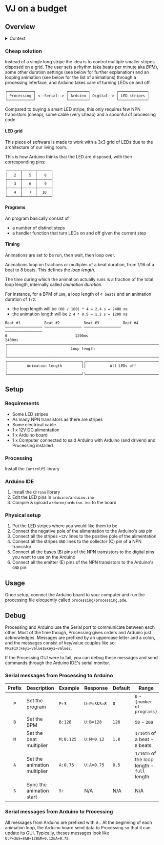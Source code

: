 # VJ on a budget

## Overview

<details>

<summary>Context</summary>

Recently my roommate gave me a 5-meter, generic, white LED stripe that he never used and no longer needed. Convinced that it's possible to make fancier stuff than just some decoration, I used it as a pretext to dedust my Arduino and tried build something more playful.

We were having a party a few days later, so the idea was to make a club-like lightning system that would be kind of reactive with the music. There are nice DIY projects on the web when you google "led stripe music Arduino", but most of them require either a microphone chip or a fancy addressable LED stripe, or both...but I had none of these - hence "on a budget".

</details>

### Cheap solution

Instead of a single long stripe the idea is to control multiple smaller stripes disposed on a grid. The user sets a rhythm (aka beats per minute aka _BPM_), some other duration settings (see below for further explanation) and an looping animation (see below for the list of animations) through a processing interface, and Arduino takes care of turning LEDs on and off.

```
┌────────────┐              ┌─────────┐            ┌─────────────┐
│ Processing │ <--Serial--> │ Arduino │ Digital--> │ LED stripes │
└────────────┘              └─────────┘            └─────────────┘
```

Compared to buying a smart LED stripe, this only requires few NPN transistors (cheap), some cable (very cheap) and a spoonful of processing code.

#### LED grid

This piece of software is made to work with a 3x3 grid of LEDs due to the architecture of our living room.

This is how Arduino thinks that the LED are disposed, with their corresponding pins:

```
┌──────┬──────┬──────┐
│   2  │   5  │   8  │
├──────┼──────┼──────┤
│   3  │   6  │   9  │
├──────┼──────┼──────┤
│   4  │   7  │  10  │
└──────┴──────┴──────┘
```

#### Programs

An program basically consist of

- a number of distinct steps
- a handler function that turn LEDs on and off given the current step

#### Timing

Animations are set to be run, then wait, then loop over.

Animations loop on fractions or multiples of a beat duration, from 1/16 of a beat to 8 beats. This defines the _loop length_.

The time during which the animation actually runs is a fraction of the total loop length, internally called _animation duration_.

For instance, for a BPM of `100`, a loop length of `4 beats` and an animation duration of `1/2`:

- the loop length will be `(60 / 100) * 4 = 2.4 s = 2400 ms`
- the animation length will be `2.4 * 0.5 = 1.2 s = 1200 ms`

```
Beat #1           Beat #2           Beat #3           Beat #4
───────────────── ───────────────── ───────────────── ─────────────────
0                               1200ms                           2400ms
┌─────────────────────────────────────────────────────────────────────┐
│                             Loop length                             │
└─────────────────────────────────────────────────────────────────────┘
┌──────────────────────────────────┐┌─────────────────────────────────┐
│         Animation length         ││           All LEDs off          │
└──────────────────────────────────┘└─────────────────────────────────┘
```

## Setup

### Requirements

- Some LED stripes
- As many NPN transistors as there are stripes
- Some electrical cable
- 1 x 12V DC alimentation
- 1 x Arduino board
- 1 x Computer connected to said Arduino with Arduino (and drivers) and Processing installed

### Processing

Install the `ControlP5` library

### Arduino IDE

1. Install the `Chrono` library
2. Edit the LED pins in `arduino/arduino.ino`
3. Compile & upload `arduino/arduino.ino` to the board

### Physical setup

1. Put the LED stripes where you would like them to be
2. Connect the negative pole of the alimentation to the Arduino's `GND` pin
3. Connect all the stripes `+12V` lines to the positive pole of the alimentation
4. Connect all the stripes `GND` lines to the collector (C) pin of a NPN transistor
5. Connect all the bases (B) pins of the NPN transistors to the digital pins you want to use on the Arduino
6. Connect all the emitter (E) pins of the NPN transistors to the Arduino's `GND` pin

## Usage

Once setup, connect the Arduino board to your computer and run the processing file eloquently called `processing/processing.pde`.

## Debug

Processing and Arduino use the Serial port to communicate between each other. Most of the time though, Processing gives orders and Arduino just acknowledges. Messages are prefixed by an uppercase letter and a colon, and the messages consist of key/value couples like so: `PREFIX:key1=value1&key2=value2`.

If the Processing GUI were to fail, you can debug these messages and send commands through the Arduino IDE's serial monitor.

### Serial messages from Processing to Arduino

| Prefix | Description                  | Example   | Response    | Default | Range                                       |
| :----: | :--------------------------- | --------- | ----------- | ------- | ------------------------------------------- |
|  `P`   | Set the program              | `P:3`     | `U:P=3&S=8` | `0`     | `0` - `{number of programs}`                |
|  `B`   | Set the BPM                  | `B:128`   | `U:B=128`   | `120`   | `50` - `200`                                |
|  `M`   | Set the beat multiplier      | `M:0.125` | `U:M=0.12`  | `1.0`   | `1/16th` of a beat - `8` beats              |
|  `A`   | Set the animation multiplier | `A:0.75`  | `U:A=0.75`  | `0.5`   | `1/16th` of the loop length - `full` length |
|  `S`   | Sync the animation start     | `S:`      | N/A         | N/A     | N/A                                         |

### Serial messages from Arduino to Processing

All messages from Arduino are prefixed with `U:`. At the beginning of each animation loop, the Arduino board send data to Processing so that it can update its GUI. Typically, theses messages look like `U:P=3&S=8&B=128&M=0.12&A=0.75`.
